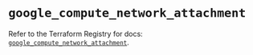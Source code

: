 # `google_compute_network_attachment`

Refer to the Terraform Registry for docs: [`google_compute_network_attachment`](https://registry.terraform.io/providers/hashicorp/google/6.9.0/docs/resources/compute_network_attachment).
